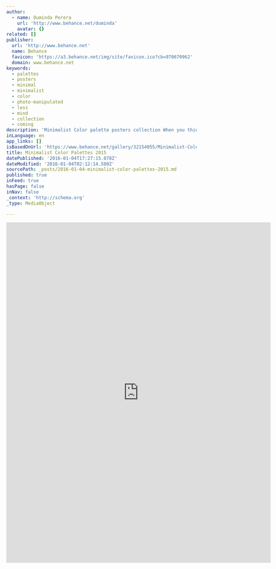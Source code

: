 ```yaml
---
author:
  - name: Duminda Perera
    url: 'http://www.behance.net/duminda'
    avatar: {}
related: []
publisher:
  url: 'http://www.behance.net'
  name: Behance
  favicon: 'https://a3.behance.net/img/site/favicon.ico?cb=970670962'
  domain: www.behance.net
keywords:
  - palettes
  - posters
  - minimal
  - minimalist
  - color
  - photo-manipulated
  - less
  - mind
  - collection
  - coming
description: 'Minimalist Color palette posters collection When you think of minimal, the first thing that comes to your mind is less. The following posters are not action packed with photo-manipulated images, instead they take the most simple idea, its represent the B...'
inLanguage: en
app_links: []
isBasedOnUrl: 'https://www.behance.net/gallery/32154055/Minimalist-Color-Palettes-2015'
title: Minimalist Color Palettes 2015
datePublished: '2016-01-04T17:27:15.078Z'
dateModified: '2016-01-04T02:12:14.500Z'
sourcePath: _posts/2016-01-04-minimalist-color-palettes-2015.md
published: true
inFeed: true
hasPage: false
inNav: false
_context: 'http://schema.org'
_type: MediaObject

---
```

<iframe src="https://cdn.embedly.com/widgets/media.html?src=https%3A%2F%2Fwww.behance.net%2Fgallery%2F32154055%2FMinimalist-Color-Palettes-2015%3Fiframe%3D1&amp;url=https%3A%2F%2Fwww.behance.net%2Fgallery%2F32154055%2FMinimalist-Color-Palettes-2015&amp;image=https%3A%2F%2Fmir-s3-cdn-cf.behance.net%2Fprojects%2F404%2Fddaf9332154055.Y3JvcCw1MDAsMzkxLDAsMA.png&amp;key=b7d04c9b404c499eba89ee7072e1c4f7&amp;type=text%2Fhtml&amp;scroll=auto&amp;schema=behance" width="700" height="900" scrolling="auto" frameborder="0" allowfullscreen="allowfullscreen" style=""></iframe>